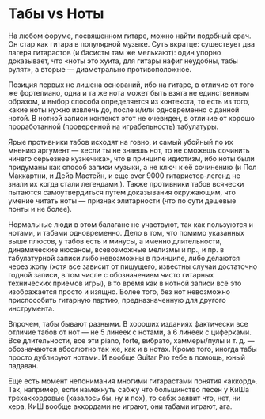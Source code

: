 # Табы vs Ноты

На любом форуме, посвященном гитаре, можно найти подобный срач. Он стар как
гитара в популярной музыке. Суть вкратце: существует два лагеря гитарастов (и
басисты там же мелькают): один упорно доказывает, что «ноты это хуита, для
гитары нафиг неудобны, табы рулят», а вторые — диаметрально противоположное.

Позиция первых не лишена оснований, ибо на гитаре, в отличие от того же
фортепиано, одна и та же нота может быть взята не единственным образом, и выбор
способа определяется из контекста, то есть из того, какие ноты нужно извлечь
до, после и/или одновременно с данной нотой. В нотной записи контекст этот не
очевиден, в отличие от хорошо проработанной (проверенной на играбельность)
табулатуры.

Ярые противники табов исходят на говно, и самый убойный по их мнению аргумент —
«если ты не знаешь нот, то не сможешь сочинить ничего серьезнее кузнечика», что
в принципе идиотизм, ибо ноты были придуманы как способ записи музыки, а не
ключ к её сочинению (и Пол Маккартни, и Дейв Мастейн, и еще over 9000
гитаристов-легенд не знали их когда стали легендами.). Также противники табов
всячески пытаются самоутвердиться путем доказывания окружающим, что умение
читать ноты — признак элитарности (что по сути дешевые понты и не более).

Нормальные люди в этом балагане не участвуют, так как пользуются и нотами, и
табами одновременно. Дело в том, что помимо указанных выше плюсов, у табов есть
и минусы, а именно длительности, динамические нюсансы, всевозможные мелизмы и
пр., и пр. в табулатурной записи либо невозможны в принципе, либо делаются
через жопу (хотя все зависит от пишущего, известны случаи достаточно годной
записи, в том числе с обозначением чисто гитарных технических приемов игры), в
то время как в нотной записи всё это изображается просто и изящно. Более того,
без нот невозможно приспособить гитарную партию, предназначенную для другого
инструмента.

Впрочем, табы бывают разными. В хороших изданиях фактически все отличие табов
от нот — не 5 линеек с нотами, а 6 линеек с циферками. Все длительности, все
эти piano, forte, вибрато, хаммеры/пулы и т. д. — обозначаются абсолютно так
же, как и в нотах. Кроме того, иногда табы просто дублируют нотами. И вообще
Guitar Pro тебе в помощь, юный падаван.

Еще есть момент непонимания многими гитарастами понятия «аккорд». Так,
например, если намекнуть сабжу что большинство песен у КиШа трехаккордовые
(казалось бы, ну и пох), то сабж заявит что, нет, ни хера, КиШ вообще аккордами
не играют, они табами играют, ага.
